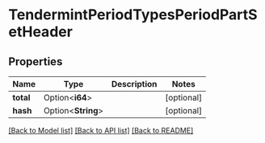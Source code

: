 # TendermintPeriodTypesPeriodPartSetHeader

## Properties

Name | Type | Description | Notes
------------ | ------------- | ------------- | -------------
**total** | Option<**i64**> |  | [optional]
**hash** | Option<**String**> |  | [optional]

[[Back to Model list]](../README.md#documentation-for-models) [[Back to API list]](../README.md#documentation-for-api-endpoints) [[Back to README]](../README.md)


